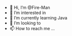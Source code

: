 - 👋 Hi, I’m @Fire-Man
- 👀 I’m interested in  
- 🌱 I’m currently learning Java
- 💞️ I’m looking to 
- 📫 How to reach me ...

<!---
Fire-Man26/Fire-Man26 is a ✨ special ✨ repository because its `README.md` (this file) appears on your GitHub profile.
You can click the Preview link to take a look at your changes.
--->
